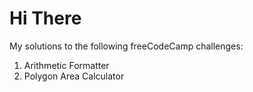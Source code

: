 # Hi There
My solutions to the following freeCodeCamp challenges:

1. Arithmetic Formatter
2. Polygon Area Calculator 

